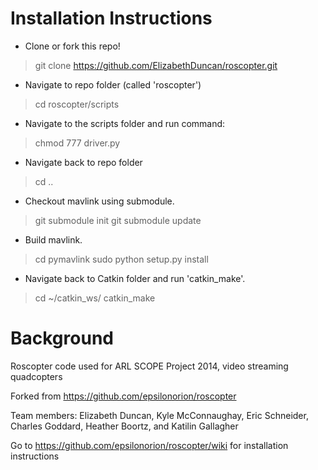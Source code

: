 Installation Instructions
=======================

* Clone or fork this repo!

> git clone https://github.com/ElizabethDuncan/roscopter.git

* Navigate to repo folder (called 'roscopter')

> cd roscopter/scripts

* Navigate to the scripts folder and run command:

> chmod 777 driver.py

* Navigate back to repo folder

> cd ..

* Checkout mavlink using submodule. 

> git submodule init
> git submodule update

* Build mavlink.

> cd pymavlink
> sudo python setup.py install

* Navigate back to Catkin folder and run 'catkin_make'.


> cd ~/catkin_ws/
> catkin_make


Background
=======================

Roscopter code used for ARL SCOPE Project 2014, video streaming quadcopters

Forked from https://github.com/epsilonorion/roscopter

Team members: Elizabeth Duncan, Kyle McConnaughay, Eric Schneider, Charles Goddard, Heather Boortz, and Katilin Gallagher

Go to https://github.com/epsilonorion/roscopter/wiki for installation instructions
